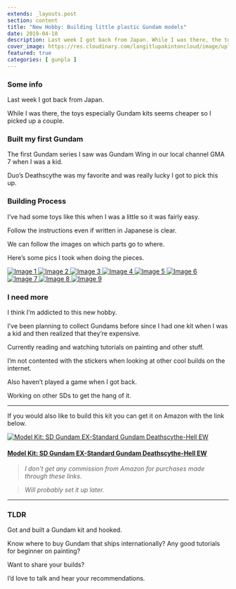 ```yaml
---
extends: _layouts.post
section: content
title: "New Hobby: Building little plastic Gundam models"
date: 2019-04-10
description: Last week I got back from Japan. While I was there, the toys especially Gundam kits seems cheaper so I picked up a couple.
cover_image: https://res.cloudinary.com/langitlupakintoncloud/image/upload/w_800/hugo/jcos.io/building-little-plastic-gundam-models/20190406_145636_wuwam7.jpg
featured: true
categories: [ gunpla ]
---
```


### Some info

Last week I got back from Japan.

While I was there, the toys especially Gundam kits seems cheaper so I picked up a couple.

### Built my first Gundam

The first Gundam series I saw was Gundam Wing in our local channel GMA 7 when I was a kid.

Duo’s Deathscythe was my favorite and was really lucky I got to pick this up.

### Building Process

I’ve had some toys like this when I was a little so it was fairly easy.

Follow the instructions even if written in Japanese is clear.

We can follow the images on which parts go to where.

Here’s some pics I took when doing the pieces.

<div class="columns-2 md:columns-3 gap-4 space-y-4">
    <a href="https://res.cloudinary.com/langitlupakintoncloud/image/upload/w_800/hugo/jcos.io/building-little-plastic-gundam-models/20190406_145636_wuwam7.png" class="m-1" data-lightbox="gallery" data-title="Image 1">
        <img src="https://res.cloudinary.com/langitlupakintoncloud/image/upload/w_800/hugo/jcos.io/building-little-plastic-gundam-models/20190406_145636_wuwam7.png" class="rounded-lg shadow-lg" alt="Image 1">
    </a>
    <a href="https://res.cloudinary.com/langitlupakintoncloud/image/upload/w_800/hugo/jcos.io/building-little-plastic-gundam-models/20190406_150522_s75iso.png" class="m-1" data-lightbox="gallery" data-title="Image 2">
        <img src="https://res.cloudinary.com/langitlupakintoncloud/image/upload/w_800/hugo/jcos.io/building-little-plastic-gundam-models/20190406_150522_s75iso.png" class="rounded-lg shadow-lg" alt="Image 2">
    </a>
    <a href="https://res.cloudinary.com/langitlupakintoncloud/image/upload/w_800/hugo/jcos.io/building-little-plastic-gundam-models/20190406_135518_idv4ji.png" class="m-1" data-lightbox="gallery" data-title="Image 3">
        <img src="https://res.cloudinary.com/langitlupakintoncloud/image/upload/w_800/hugo/jcos.io/building-little-plastic-gundam-models/20190406_135518_idv4ji.png" class="rounded-lg shadow-lg" alt="Image 3">
    </a>
    <a href="https://res.cloudinary.com/langitlupakintoncloud/image/upload/w_800/hugo/jcos.io/building-little-plastic-gundam-models/20190406_150400_xj24k3.png" class="m-1" data-lightbox="gallery" data-title="Image 4">
        <img src="https://res.cloudinary.com/langitlupakintoncloud/image/upload/w_800/hugo/jcos.io/building-little-plastic-gundam-models/20190406_150400_xj24k3.png" class="rounded-lg shadow-lg" alt="Image 4">
    </a>
    <a href="https://res.cloudinary.com/langitlupakintoncloud/image/upload/w_800/hugo/jcos.io/building-little-plastic-gundam-models/20190406_142418_v4ayse.png" class="m-1" data-lightbox="gallery" data-title="Image 5">
        <img src="https://res.cloudinary.com/langitlupakintoncloud/image/upload/w_800/hugo/jcos.io/building-little-plastic-gundam-models/20190406_142418_v4ayse.png" class="rounded-lg shadow-lg" alt="Image 5">
    </a>
    <a href="https://res.cloudinary.com/langitlupakintoncloud/image/upload/w_800/hugo/jcos.io/building-little-plastic-gundam-models/20190406_174858_lnwr12.png" class="m-1" data-lightbox="gallery" data-title="Image 6">
        <img src="https://res.cloudinary.com/langitlupakintoncloud/image/upload/w_800/hugo/jcos.io/building-little-plastic-gundam-models/20190406_174858_lnwr12.png" class="rounded-lg shadow-lg" alt="Image 6">
    </a>
    <a href="https://res.cloudinary.com/langitlupakintoncloud/image/upload/w_800/hugo/jcos.io/building-little-plastic-gundam-models/20190406_143643_srlmwe.png" class="m-1" data-lightbox="gallery" data-title="Image 7">
        <img src="https://res.cloudinary.com/langitlupakintoncloud/image/upload/w_800/hugo/jcos.io/building-little-plastic-gundam-models/20190406_143643_srlmwe.png" class="rounded-lg shadow-lg" alt="Image 7">
    </a>
    <a href="https://res.cloudinary.com/langitlupakintoncloud/image/upload/w_800/hugo/jcos.io/building-little-plastic-gundam-models/20190406_134801_zn3b3u.png" class="m-1" data-lightbox="gallery" data-title="Image 8">
        <img src="https://res.cloudinary.com/langitlupakintoncloud/image/upload/w_800/hugo/jcos.io/building-little-plastic-gundam-models/20190406_134801_zn3b3u.png" class="rounded-lg shadow-lg" alt="Image 8">
    </a>
    <a href="https://res.cloudinary.com/langitlupakintoncloud/image/upload/w_800/hugo/jcos.io/building-little-plastic-gundam-models/20190406_141920_ozle4i.png" class="m-1" data-lightbox="gallery" data-title="Image 9">
        <img src="https://res.cloudinary.com/langitlupakintoncloud/image/upload/w_800/hugo/jcos.io/building-little-plastic-gundam-models/20190406_141920_ozle4i.png" class="rounded-lg shadow-lg" alt="Image 9">
    </a>
</div>


### I need more

I think I’m addicted to this new hobby.

I’ve been planning to collect Gundams before since I had one kit when I was a kid and then realized that they’re expensive.

Currently reading and watching tutorials on painting and other stuff.

I’m not contented with the stickers when looking at other cool builds on the internet.

Also haven’t played a game when I got back.

Working on other SDs to get the hang of it.

---

If you would also like to build this kit you can get it on Amazon with the link below.

<div class="flex justify-center">
    <a href="https://amzn.to/2P5csyL">
        <img src="https://res.cloudinary.com/langitlupakintoncloud/image/upload/w_500/hugo/jcos.io/gimp-sd-deathscythe-ew/20190406_134725_isgzrg.jpg" class="rounded-lg shadow-lg" alt="Model Kit: SD Gundam EX-Standard Gundam Deathscythe-Hell EW">
    </a>
</div>

#### [Model Kit: SD Gundam EX-Standard Gundam Deathscythe-Hell EW](https://amzn.to/2P5csyL)

>*I don't get any commission from Amazon for purchases made through these links.*

>*Will probably set it up later.*

---

### TLDR

Got and built a Gundam kit and hooked.

Know where to buy Gundam that ships internationally? Any good tutorials for beginner on painting?

Want to share your builds?

I’d love to talk and hear your recommendations.
